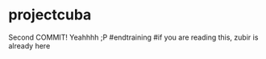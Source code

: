 # projectcuba
Second COMMIT! Yeahhhh ;P
#endtraining
#if you are reading this, zubir is already here